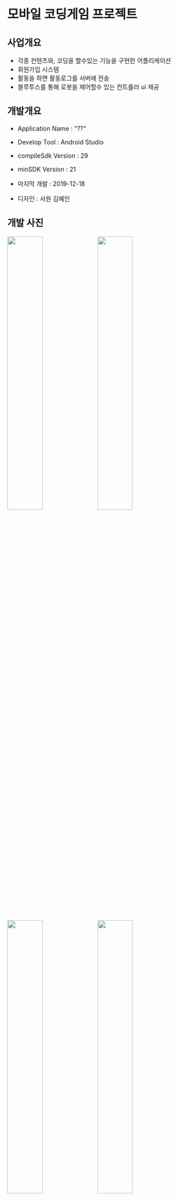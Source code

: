 # 모바일 코딩게임 프로젝트
## 사업개요
- 각종 컨텐츠와, 코딩을 할수있는 기능을 구현한 어플리케이션
- 회원가입 시스템
- 활동을 하면 활동로그를 서버에 전송
- 블루투스를 통해 로봇을 제어할수 있는 컨트롤러 ui 제공

## 개발개요
- Application Name : "??"
- Develop Tool : Android Studio
- compileSdk Version : 29
- minSDK Version : 21

- 마지막 개발 : 2019-12-18
- 디자인 : 사원 김혜인


## 개발 사진
<img src="https://user-images.githubusercontent.com/29571490/102579361-b0ce7e80-413f-11eb-9a3f-dd73a926229e.png" width="40%">
<img src="https://user-images.githubusercontent.com/29571490/102579369-b3c96f00-413f-11eb-91f7-5aa26500867a.png" width="40%">
<img src="https://user-images.githubusercontent.com/29571490/102579383-b926b980-413f-11eb-9ac5-af1db939fa78.png" width="40%">
<img src="(https://user-images.githubusercontent.com/29571490/102579387-ba57e680-413f-11eb-854a-28e2f60b6291.png" width="40%">

